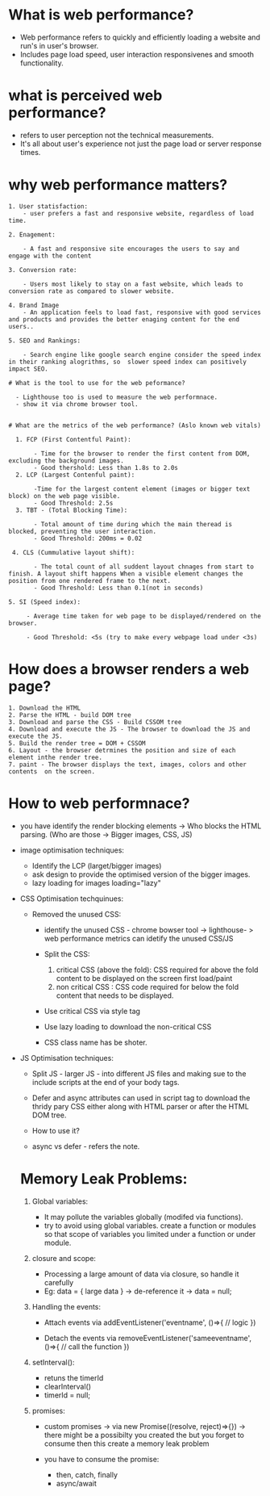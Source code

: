 # What is web performance?

- Web performance refers to quickly and efficiently loading a website and run's in user's browser.
- Includes page load speed, user interaction responsivenes and smooth functionality.

# what is perceived web performance?

- refers to user perception not the technical measurements.
- It's all about user's experience not just the page load or server response times.

# why web performance matters?

    1. User statisfaction:
        - user prefers a fast and responsive website, regardless of load time.

    2. Enagement:

        - A fast and responsive site encourages the users to say and engage with the content

    3. Conversion rate:

        - Users most likely to stay on a fast website, which leads to conversion rate as compared to slower website.

    4. Brand Image
        - An application feels to load fast, responsive with good services and products and provides the better enaging content for the end users..

    5. SEO and Rankings:

        - Search engine like google search engine consider the speed index in their ranking alogrithms, so  slower speed index can positively impact SEO.

    # What is the tool to use for the web peformance?

      - Lighthouse too is used to measure the web performnace.
      - show it via chrome browser tool.


    # What are the metrics of the web performance? (Aslo known web vitals)

      1. FCP (First Contentful Paint):

           - Time for the browser to render the first content from DOM, excluding the background images.
           - Good thershold: Less than 1.8s to 2.0s
      2. LCP (Largest Contenful paint):

           -Time for the largest content element (images or bigger text block) on the web page visible.
           - Good Threshold: 2.5s
      3. TBT - (Total Blocking Time):

           - Total amount of time during which the main theread is blocked, preventing the user interaction.
           - Good Threshold: 200ms = 0.02

     4. CLS (Cummulative layout shift):

           - The total count of all suddent layout chnages from start to finish. A layout shift happens When a visible element changes the position from one rendered frame to the next.
           - Good Threshold: Less than 0.1(not in seconds)

    5. SI (Speed index):

         - Average time taken for web page to be displayed/rendered on the browser.

         - Good Threshold: <5s (try to make every webpage load under <3s)

# How does a browser renders a web page?

    1. Download the HTML
    2. Parse the HTML - build DOM tree
    3. Download and parse the CSS - Build CSSOM tree
    4. Download and execute the JS - The browser to download the JS and execute the JS.
    5. Build the render tree = DOM + CSSOM
    6. Layout - the browser detrmines the position and size of each element inthe render tree.
    7. paint - The browser displays the text, images, colors and other contents  on the screen.

# How to web performnace?

- you have identify the render blocking elements -> Who blocks the HTML parsing. (Who are those -> Bigger images, CSS, JS)

- image optimisation techniques:

  - Identify the LCP (larget/bigger images)
  - ask design to provide the optimised version of the bigger images.
  - lazy loading for images loading="lazy"

- CSS Optimisation techquinues:

  - Removed the unused CSS:

    - identify the unused CSS - chrome bowser tool -> lighthouse- > web performance metrics can idetify the unused CSS/JS

    - Split the CSS:

      1.  critical CSS (above the fold):
          CSS required for above the fold content to be displayed on the screen first load/paint
      2.  non critical CSS : CSS code required for below the fold content that needs to be displayed.

    - Use critical CSS via style tag

    - Use lazy loading to download the non-critical CSS

    - CSS class name has be shoter.

- JS Optimisation techniques:

  - Split JS - larger JS - into different JS files and making sue to the include scripts at the end of your body tags.

  - Defer and async attributes can used in script tag to download the thridy pary CSS either along with HTML parser or after the HTML DOM tree.

  - How to use it?

    <script defer async src="https://example.com/vendor-scrtpt.js"></script>

  - async vs defer - refers the note.

  # Memory Leak Problems:

  1.  Global variables:

      - It may pollute the variables globally (modifed via functions).
      - try to avoid using global variables. create a function or modules so that scope of variables you limited under a function or under module.

  2.  closure and scope:

      - Processing a large amount of data via closure, so handle it carefully
      - Eg: data = { large data } -> de-reference it -> data = null;

  3.  Handling the events:

      - Attach events via addEventListener('eventname', ()=>{
        // logic
        })

      - Detach the events via removeEventListener('sameeventname', ()=>{
        // call the function
        })

  4.  setInterval():

      - retuns the timerId
      - clearInterval()
      - timerId = null;

  5.  promises:

      - custom promises -> via new Promise((resolve, reject)=>{}) -> there might be a possibilty you created the but you forget to consume then this create a memory leak problem

      - you have to consume the promise:

        - then, catch, finally
        - async/await
